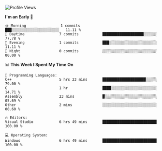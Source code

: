 <!--START_SECTION:waka-->
![Profile Views](http://img.shields.io/badge/Profile%20Views-3-blue)

**I'm an Early 🐤** 

```text
🌞 Morning                1 commits           ███░░░░░░░░░░░░░░░░░░░░░░   11.11 % 
🌆 Daytime                7 commits           ███████████████████░░░░░░   77.78 % 
🌃 Evening                1 commits           ███░░░░░░░░░░░░░░░░░░░░░░   11.11 % 
🌙 Night                  0 commits           ░░░░░░░░░░░░░░░░░░░░░░░░░   00.00 % 
```


📊 **This Week I Spent My Time On** 

```text
💬 Programming Languages: 
C++                      5 hrs 23 mins       ████████████████████░░░░░   79.00 % 
C                        1 hr                ████░░░░░░░░░░░░░░░░░░░░░   14.71 % 
Assembly                 23 mins             █░░░░░░░░░░░░░░░░░░░░░░░░   05.69 % 
Other                    2 mins              ░░░░░░░░░░░░░░░░░░░░░░░░░   00.60 % 

🔥 Editors: 
Visual Studio            6 hrs 49 mins       █████████████████████████   100.00 % 

💻 Operating System: 
Windows                  6 hrs 49 mins       █████████████████████████   100.00 % 
```


<!--END_SECTION:waka-->
